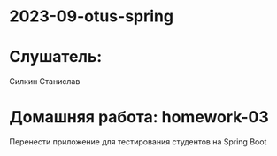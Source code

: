 # 2023-09-otus-spring

# Слушатель:
Силкин Станислав

# Домашняя работа: homework-03
Перенести приложение для тестирования студентов на Spring Boot
